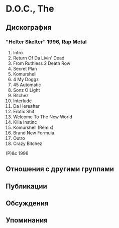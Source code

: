 # D.O.C., The



## Дискография

### "Helter Skelter" 1996, Rap Metal

1.  Intro
2.  Return Of Da Livin' Dead
3.  From Ruthless 2 Death Row
4.  Secret Plan
5.  Komurshell
6.  4 My Doggz
7.  45 Automatic
8.  Sonz O Light
9.  Bitchez
10.  Interlude
11.  Da Hereafter
12.  Erotix Shit
13.  Welcome To The New World
14.  Killa Instinc
15.  Komurshell (Remix)
16.  Brand New Formula
17.  Outro
18.  Crazy Bitchez

(P)&c 1996


## Отношения с другими группами


## Публикации


## Обсуждения


## Упоминания

